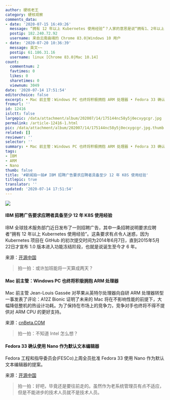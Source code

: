 ```yaml
---
author: 硬核老王
category: 硬核观察
comments_data:
- date: '2020-07-15 16:49:26'
  message: “拥有 12 年以上 Kubernetes 使用经验”？人家的意思是说“拥有1、2年以上 Kubernetes 使用经验”:-)
  postip: 182.240.72.92
  username: 来自云南曲靖的 Chrome 83.0|Windows 10 用户
- date: '2020-07-20 10:36:39'
  message: 英文~~
  postip: 61.186.31.16
  username: linux [Chrome 83.0|Mac 10.14]
count:
  commentnum: 2
  favtimes: 0
  likes: 0
  sharetimes: 0
  viewnum: 3049
date: '2020-07-14 17:51:54'
editorchoice: false
excerpt: • Mac 前主管：Windows PC 也终将积极拥抱 ARM 处理器 • Fedora 33 确认使用 Nano 作为默认文本编辑器
fromurl: ''
id: 12416
islctt: false
largepic: /data/attachment/album/202007/14/175144nc58y5j0ecxygcgr.jpg
permalink: /article-12416-1.html
pic: /data/attachment/album/202007/14/175144nc58y5j0ecxygcgr.jpg.thumb.jpg
related: []
reviewer: ''
selector: ''
summary: • Mac 前主管：Windows PC 也终将积极拥抱 ARM 处理器 • Fedora 33 确认使用 Nano 作为默认文本编辑器
tags:
- IBM
- ARM
- Nano
thumb: false
title: '#新闻拍一拍# IBM 招聘广告要求应聘者具备至少 12 年 K8S 使用经验'
titlepic: true
translator: ''
updated: '2020-07-14 17:51:54'
---
```


![](/data/attachment/album/202007/14/175144nc58y5j0ecxygcgr.jpg)


#### IBM 招聘广告要求应聘者具备至少 12 年 K8S 使用经验


IBM 全球技术服务部门近日发布了一则招聘广告，其中一条招聘说明要求应聘者“拥有 12 年以上 Kubernetes 使用经验”。这条要求有点令人迷惑，因为 Kubernetes 项目在 GitHub 的初次提交时间为2014年6月7日，直到2015年5月22日才宣布 1.0 版本进入功能冻结阶段，也就是说诞生至今才 6 年。


来源：[开源中国](https://www.oschina.net/news/117168/ibm-kubernetes-experience-job-ad)



> 
> 拍一拍：或许加班能将一天算成两天？
> 
> 
> 


#### Mac 前主管：Windows PC 也终将积极拥抱 ARM 处理器


Mac 前主管 Jean-Louis Gassée 对苹果从英特尔处理器向自研 ARM 处理器转型一事发表了评论：A12Z Bionic 证明了未来的 Mac 将在不影响性能的前提下，大幅降低整机的热设计功耗。为了保持在市场上的竞争力，竞争对手也终将不得不提供对 ARM CPU 的更好支持。


来源：[cnBeta.COM](https://www.cnbeta.com/articles/tech/1002869.htm)



> 
> 拍一拍：不知道 Intel 怎么想？
> 
> 
> 


#### Fedora 33 确认使用 Nano 作为默认文本编辑器


Fedora 工程和指导委员会(FESCo)上周全员批准 Fedora 33 使用 Nano 作为默认文本编辑器的提案。


来源：[开源中国](https://www.oschina.net/news/117170/fedora-33-nano-is-the-default)



> 
> 拍一拍：好吧，毕竟还是要往前走的。虽然作为老系统管理员有点不适应，但是不能进步的技术人员就不是技术人员。
> 
> 
>